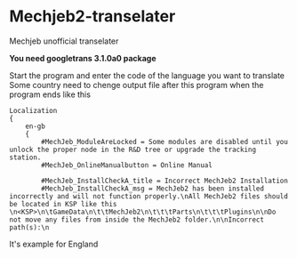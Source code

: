 # Mechjeb2-transelater
Mechjeb unofficial transelater

**You need googletrans 3.1.0a0 package**

Start the program and enter the code of the language you want to translate<br>
Some country need to chenge output file after this program when the program ends like this
```
Localization
{
    en-gb
    {
        #MechJeb_ModuleAreLocked = Some modules are disabled until you unlock the proper node in the R&D tree or upgrade the tracking station.
        #MechJeb_OnlineManualbutton = Online Manual

        #MechJeb_InstallCheckA_title = Incorrect MechJeb2 Installation
        #MechJeb_InstallCheckA_msg = MechJeb2 has been installed incorrectly and will not function properly.\nAll MechJeb2 files should be located in KSP like this \n<KSP>\n\tGameData\n\t\tMechJeb2\n\t\t\tParts\n\t\t\tPlugins\n\nDo not move any files from inside the MechJeb2 folder.\n\nIncorrect path(s):\n
```
It's example for England
